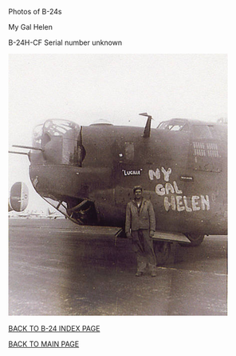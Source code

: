 
Photos of B-24s






 




My Gal Helen  

B-24H-CF Serial number unknown  
  

![](MyGalHelen01.jpg)  
  

[BACK TO B-24 INDEX PAGE](000b24s.md)  

[BACK TO MAIN PAGE](index.html)


